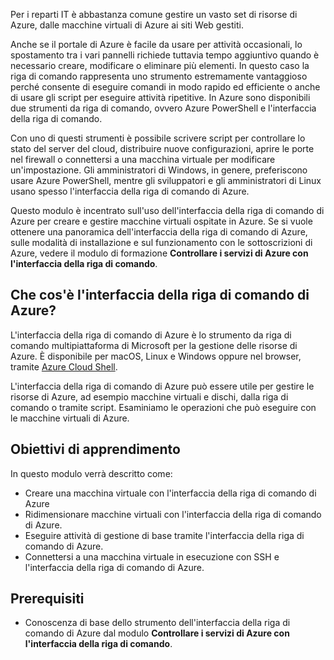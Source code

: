 Per i reparti IT è abbastanza comune gestire un vasto set di risorse di Azure, dalle macchine virtuali di Azure ai siti Web gestiti.

Anche se il portale di Azure è facile da usare per attività occasionali, lo spostamento tra i vari pannelli richiede tuttavia tempo aggiuntivo quando è necessario creare, modificare o eliminare più elementi. In questo caso la riga di comando rappresenta uno strumento estremamente vantaggioso perché consente di eseguire comandi in modo rapido ed efficiente o anche di usare gli script per eseguire attività ripetitive. In Azure sono disponibili due strumenti da riga di comando, ovvero Azure PowerShell e l'interfaccia della riga di comando.

Con uno di questi strumenti è possibile scrivere script per controllare lo stato del server del cloud, distribuire nuove configurazioni, aprire le porte nel firewall o connettersi a una macchina virtuale per modificare un'impostazione. Gli amministratori di Windows, in genere, preferiscono usare Azure PowerShell, mentre gli sviluppatori e gli amministratori di Linux usano spesso l'interfaccia della riga di comando di Azure.

Questo modulo è incentrato sull'uso dell'interfaccia della riga di comando di Azure per creare e gestire macchine virtuali ospitate in Azure. Se si vuole ottenere una panoramica dell'interfaccia della riga di comando di Azure, sulle modalità di installazione e sul funzionamento con le sottoscrizioni di Azure, vedere il modulo di formazione **Controllare i servizi di Azure con l'interfaccia della riga di comando**.

## <a name="what-is-the-azure-cli"></a>Che cos'è l'interfaccia della riga di comando di Azure?

L'interfaccia della riga di comando di Azure è lo strumento da riga di comando multipiattaforma di Microsoft per la gestione delle risorse di Azure. È disponibile per macOS, Linux e Windows oppure nel browser, tramite [Azure Cloud Shell](https://docs.microsoft.com/azure/cloud-shell/overview).

L'interfaccia della riga di comando di Azure può essere utile per gestire le risorse di Azure, ad esempio macchine virtuali e dischi, dalla riga di comando o tramite script. Esaminiamo le operazioni che può eseguire con le macchine virtuali di Azure.

## <a name="learning-objectives"></a>Obiettivi di apprendimento

In questo modulo verrà descritto come:

- Creare una macchina virtuale con l'interfaccia della riga di comando di Azure
- Ridimensionare macchine virtuali con l'interfaccia della riga di comando di Azure.
- Eseguire attività di gestione di base tramite l'interfaccia della riga di comando di Azure.
- Connettersi a una macchina virtuale in esecuzione con SSH e l'interfaccia della riga di comando di Azure.

## <a name="prerequsites"></a>Prerequisiti

- Conoscenza di base dello strumento dell'interfaccia della riga di comando di Azure dal modulo **Controllare i servizi di Azure con l'interfaccia della riga di comando**.